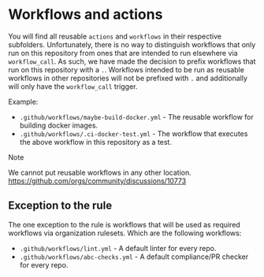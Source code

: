 # Workflows and actions

You will find all reusable `actions` and `workflows` in their respective
subfolders. Unfortunately, there is no way to distinguish workflows that only
run on this repository from ones that are intended to run elsewhere via
`workflow_call`. As such, we have made the decision to prefix workflows that run
on this repository with a `.`. Workflows intended to be run as reusable
workflows in other repositories will not be prefixed with `.` and additionally
will only have the `workflow_call` trigger.

Example:
* `.github/workflows/maybe-build-docker.yml` - The reusable workflow for
  building docker images.
* `.github/workflows/.ci-docker-test.yml` - The workflow that executes the
  above workflow in this repository as a test.

> [!NOTE]
> We cannot put reusable workflows in any other location.
> https://github.com/orgs/community/discussions/10773

## Exception to the rule

The one exception to the rule is workflows that will be used as required
workflows via organization rulesets. Which are the following workflows:

* `.github/workflows/lint.yml` - A default linter for every repo.
* `.github/workflows/abc-checks.yml` - A default compliance/PR checker for every repo.
